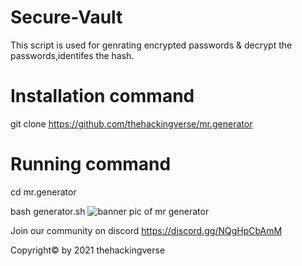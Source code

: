 # Secure-Vault
This script is used for genrating encrypted passwords &amp; decrypt the passwords,identifes the hash.


# Installation command


 git clone https://github.com/thehackingverse/mr.generator



# Running command



cd mr.generator


 bash generator.sh
![banner pic of mr generator](https://user-images.githubusercontent.com/86924237/148197526-24cb53c2-8a5b-4bcc-b0a9-e6ef30d4a8f4.png)


Join our community on discord https://discord.gg/NQgHpCbAmM 




Copyright© by 2021 thehackingverse



